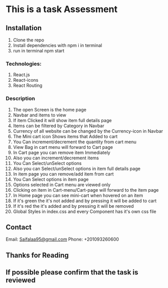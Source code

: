 # This is a task Assessment

## Installation

1. Clone the repo
2. Install dependencies with npm i in terminal
3. run in terminal npm start

### Technologies:

1. React.js
2. React-icons
3. React Routing

### Description

1. The open Screen is the home page
2. Navbar and items to view
3. If item Clicked it will show item full details page
4. Items can be filtered by Category in Navbar
5. Currency of all website can be changed by the Currency-icon in Navbar
6. The Mini cart icon Shows items that Added to cart
7. You Can increment/decrement the quantity from cart menu
8. View Bag in cart menu will forward to Cart page
9. In Cart page you can remove item Immediately
10. Also you can increment/decrement items
11. You Can Select/unSelect options
12. Also you can Select/unSelect options in item full details page
13. In item page you can remove/add item from cart
14. You Can Select options in item page
15. Options selected in Cart menu are viewed only
16. Clicking on item in Cart-menu/Cart-page will forward to the item page
17. In Home page you can see mini-cart when hovered on an item
18. If it's green the it's not added and by pressing it will be added to cart
19. If it's red the it's added and by pressing it will be removed
20. Global Styles in index.css and every Component has it's own css file

## Contact

Email: Saifalaa95@gmail.com
Phone: +201093260600

## Thanks for Reading

## If possible please confirm that the task is reviewed
